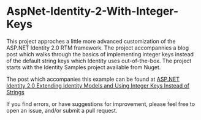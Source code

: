 AspNet-Identity-2-With-Integer-Keys
===================================

This project approches a little more advanced customization of the ASP.NET Identity 2.0 RTM framework. The project accompannies a blog post which walks through the basics of implementing integer keys instead of the default string keys which Identity uses out-of-the-box. The project starts with the Identity Samples project available from Nuget.

The post which accompanies this example can be found at [ASP.NET Identity 2.0 Extending Identity Models and Using Integer Keys Instead of Strings](http://typecastexception.com/post/2014/07/13/ASPNET-Identity-20-Extending-Identity-Models-and-Using-Integer-Keys-Instead-of-Strings.aspx)

If you find errors, or have suggestions for improvement, please feel free to open an issue, and/or submit a pull request.
